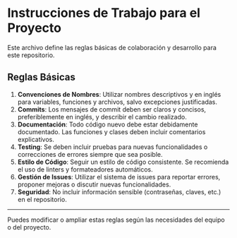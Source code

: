 # Instrucciones de Trabajo para el Proyecto

Este archivo define las reglas básicas de colaboración y desarrollo para este repositorio.

## Reglas Básicas

1. **Convenciones de Nombres**: Utilizar nombres descriptivos y en inglés para variables, funciones y archivos, salvo excepciones justificadas.
2. **Commits**: Los mensajes de commit deben ser claros y concisos, preferiblemente en inglés, y describir el cambio realizado.
4. **Documentación**: Todo código nuevo debe estar debidamente documentado. Las funciones y clases deben incluir comentarios explicativos.
5. **Testing**: Se deben incluir pruebas para nuevas funcionalidades o correcciones de errores siempre que sea posible.
6. **Estilo de Código**: Seguir un estilo de código consistente. Se recomienda el uso de linters y formateadores automáticos.
7. **Gestión de Issues**: Utilizar el sistema de issues para reportar errores, proponer mejoras o discutir nuevas funcionalidades.
8. **Seguridad**: No incluir información sensible (contraseñas, claves, etc.) en el repositorio.

---

Puedes modificar o ampliar estas reglas según las necesidades del equipo o del proyecto.
